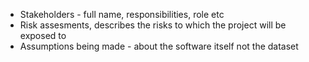 - Stakeholders - full name, responsibilities, role etc
- Risk assesments, describes the risks to which the project will be
  exposed to
- Assumptions being made - about the software itself not the dataset
